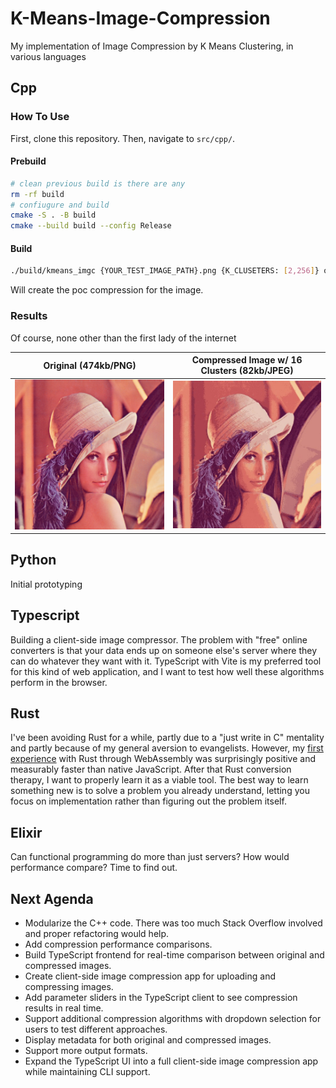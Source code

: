 # K-Means-Image-Compression

My implementation of Image Compression by K Means Clustering, in various languages

## Cpp

### How To Use

First, clone this repository. Then, navigate to `src/cpp/`.

#### Prebuild

```bash
# clean previous build is there are any
rm -rf build
# confiugure and build
cmake -S . -B build
cmake --build build --config Release
```

#### Build

```bash
./build/kmeans_imgc {YOUR_TEST_IMAGE_PATH}.png {K_CLUSETERS: [2,256]} out {JPEG_QUALTIY: [0,100]}
```

Will create the poc compression for the image.

### Results

Of course, none other than the first lady of the internet

| Original (474kb/PNG)       | Compressed Image w/ 16 Clusters (82kb/JPEG) |
| -------------------------- | ------------------------------------------- |
| ![PNG](./assets/Lenna.png) | ![JPEG](./src/cpp/out/Lenna_k16_q90.jpg)    |

## Python

Initial prototyping

## Typescript

Building a client-side image compressor. The problem with "free" online converters is that your data ends up on someone else's server where they can do whatever they want with it. TypeScript with Vite is my preferred tool for this kind of web application, and I want to test how well these algorithms perform in the browser.

## Rust

I've been avoiding Rust for a while, partly due to a "just write in C" mentality and partly because of my general aversion to evangelists. However, my [first experience](https://github.com/seungkilee-cs/spektra/blob/master/docs/fft-js_rust%2Bwasm_comparison.md) with Rust through WebAssembly was surprisingly positive and measurably faster than native JavaScript. After that Rust conversion therapy, I want to properly learn it as a viable tool. The best way to learn something new is to solve a problem you already understand, letting you focus on implementation rather than figuring out the problem itself.

## Elixir

Can functional programming do more than just servers? How would performance compare? Time to find out.

## Next Agenda

- Modularize the C++ code. There was too much Stack Overflow involved and proper refactoring would help.
- Add compression performance comparisons.
- Build TypeScript frontend for real-time comparison between original and compressed images.
- Create client-side image compression app for uploading and compressing images.
- Add parameter sliders in the TypeScript client to see compression results in real time.
- Support additional compression algorithms with dropdown selection for users to test different approaches.
- Display metadata for both original and compressed images.
- Support more output formats.
- Expand the TypeScript UI into a full client-side image compression app while maintaining CLI support.
